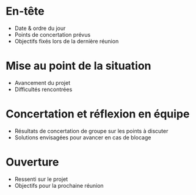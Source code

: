 # En-tête
- Date & ordre du jour  
- Points de concertation prévus  
- Objectifs fixés lors de la dernière réunion  

# Mise au point de la situation
- Avancement du projet
- Difficultés rencontrées

# Concertation et réflexion en équipe
- Résultats de concertation de groupe sur les points à discuter
- Solutions envisagées pour avancer en cas de blocage

# Ouverture
- Ressenti sur le projet
- Objectifs pour la prochaine réunion
